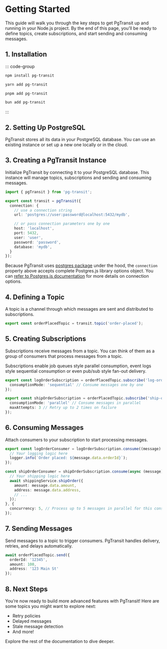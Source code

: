 # Getting Started

This guide will walk you through the key steps to get PgTransit up and running in your Node.js project. By the end of this page, you’ll be ready to define topics, create subscriptions, and start sending and consuming messages.

## 1. Installation

::: code-group

```sh [npm]
npm install pg-transit
```

```sh [yarn]
yarn add pg-transit
```

```sh [pnpm]
pnpm add pg-transit
```

```sh [bun]
bun add pg-transit
```

:::

## 2. Setting Up PostgreSQL

PgTransit stores all its data in your PostgreSQL database. You can use an existing instance or set up a new one locally or in the cloud.

## 3. Creating a PgTransit Instance

Initialize PgTransit by connecting it to your PostgreSQL database. This instance will manage topics, subscriptions and sending and consuming messages.

```ts [transit.ts]
import { pgTransit } from 'pg-transit';

export const transit = pgTransit({
  connection: {
    // use a connection string
    url: 'postgres://user:password@localhost:5432/mydb',

    // or pass connection parameters one by one
    host: 'localhost',
    port: 5432,
    user: 'user',
    password: 'password',
    database: 'mydb',
  }
});
```

Because PgTransit uses [postgres package](https://www.npmjs.com/package/postgres) under the hood, the `connection` property above accepts complete Postgres.js library options object. You can [refer to Postgres.js documentation](https://github.com/porsager/postgres) for more details on connection options.

## 4. Defining a Topic

A topic is a channel through which messages are sent and distributed to subscriptions.

```ts [order-placed-topic.ts]
export const orderPlacedTopic = transit.topic('order-placed');
```

## 5. Creating Subscriptions

Subscriptions receive messages from a topic. You can think of them as a group of consumers that process messages from a topic.

Subscriptions enable job queues style parallel consumption, event logs style sequential consumption or even pub/sub style fan-out delivery.

```ts [log-order-subscription.ts]
export const logOrderSubscription = orderPlacedTopic.subscribe('log-order', {
  consumptionMode: 'sequential' // Consume messages one by one
});
```

```ts [ship-order-subscription.ts]
export const shipOrderSubscription = orderPlacedTopic.subscribe('ship-order', {
  consumptionMode: 'parallel' // Consume messages in parallel
  maxAttempts: 3 // Retry up to 2 times on failure
});
```

## 6. Consuming Messages

Attach consumers to your subscription to start processing messages.

```ts [log-order-consumer.ts]
export const logOrderConsumer = logOrderSubscription.consume((message) => {
  // Your logging logic here
  logger.info(`Order placed: ${message.data.orderId}`);
});
```

```ts [ship-order-consumer.ts]
const shipOrderConsumer = shipOrderSubscription.consume(async (message) => {
  // Your shipping logic here
  await shippingService.shipOrder({
    amount: message.data.amount,
    address: message.data.address,
    // ...
  });
}, {
  concurrency: 5, // Process up to 5 messages in parallel for this consumer
});
```

## 7. Sending Messages

Send messages to a topic to trigger consumers. PgTransit handles delivery, retries, and delays automatically.

```ts [pay-order.ts]
await orderPlacedTopic.send({
  orderId: '12345',
  amount: 100,
  address: '123 Main St'
});
```

## 8. Next Steps

You’re now ready to build more advanced features with PgTransit! Here are some topics you might want to explore next:

- Retry policies
- Delayed messages
- Stale message detection
- And more!

Explore the rest of the documentation to dive deeper.
